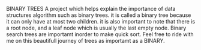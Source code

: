 BINARY TREES
A project which helps explain the importance of data structures algorithm such as binary trees.
it is called a binary tree because it can only have at most two children. it is also important to note that there is a root node, and a leaf node which is usually the last empty node. Binary search trees are importamt inorder to make quick sort. Feel free to ride with me on this beautifull journey of trees as importamt as a BINARY.
